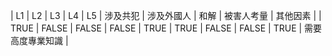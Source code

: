 | L1 | L2 | L3 | L4 | L5 | 涉及共犯 | 涉及外國人 | 和解 | 被害人考量 | 其他因素 |
| TRUE | FALSE | FALSE | FALSE | TRUE | TRUE | FALSE | FALSE | TRUE | 需要高度專業知識 |